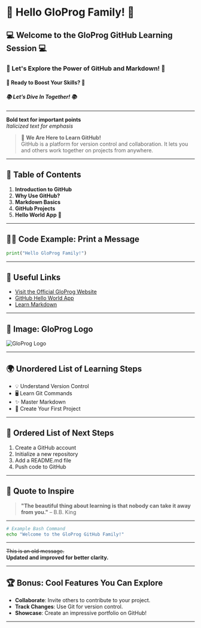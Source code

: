 # 🎉 **Hello GloProg Family!** 🎉
## 💻 **Welcome to the GloProg GitHub Learning Session** 💻
### 🌟 Let's Explore the Power of GitHub and Markdown! 🌟
#### 🚀 **Ready to Boost Your Skills?** 🚀
##### 📚 **Let’s Dive In Together!** 📚

---

**Bold text for important points**  
*Italicized text for emphasis*

> 📝 **We Are Here to Learn GitHub!**  
> GitHub is a platform for version control and collaboration. It lets you and others work together on projects from anywhere.

---

## 🔢 **Table of Contents**
1. **Introduction to GitHub**  
2. **Why Use GitHub?**  
3. **Markdown Basics**
4. **GitHub Projects**  
5. **Hello World App** 🎉

---

## 🧑‍💻 **Code Example: Print a Message**

```python
print("Hello GloProg Family!")
```

---

## 🔗 **Useful Links**

- [Visit the Official GloProg Website](gloprog.netlify.app)
- [GitHub Hello World App](https://github.com/GloProgPk/Hello-World-Application)
- [Learn Markdown](https://www.markdownguide.org/)

---

## 📸 **Image: GloProg Logo**

![GloProg Logo](https://yt3.googleusercontent.com/vJq-3rXHv83mD6R3MbpysiQi-Iy4DKaibPWxaplKpMowtbcf3KQh4D35aTAiFh863QhV2yKY9CI=s160-c-k-c0x00ffffff-no-rj)

---

## 🌍 **Unordered List of Learning Steps**

- 💡 Understand Version Control
- 🖥️ Learn Git Commands
- ✨ Master Markdown
- 🚀 Create Your First Project

---

## 🎯 **Ordered List of Next Steps**

1. Create a GitHub account
2. Initialize a new repository
3. Add a README.md file
4. Push code to GitHub

---

## 💬 **Quote to Inspire**

> **"The beautiful thing about learning is that nobody can take it away from you."** – B.B. King

---

```bash
# Example Bash Command
echo "Welcome to the GloProg GitHub Family!"
```

---

~~This is an old message.~~  
**Updated and improved for better clarity.**  

---

## 🏆 **Bonus: Cool Features You Can Explore**

- **Collaborate**: Invite others to contribute to your project.
- **Track Changes**: Use Git for version control.
- **Showcase**: Create an impressive portfolio on GitHub!

---